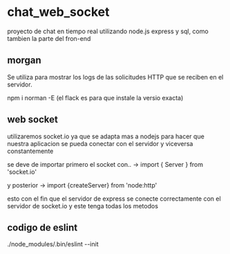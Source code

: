 # chat_web_socket
proyecto de chat en tiempo real utilizando node.js express y sql, como tambien la parte del fron-end

## morgan
Se utiliza para mostrar los logs de las solicitudes HTTP que se reciben en el servidor.

npm i norman -E (el flack es para que instale la versio exacta)


## web socket

utilizaremos socket.io ya que se adapta mas a nodejs para hacer que nuestra aplicacion se pueda conectar con el servidor y viceversa constantemente

se deve de importar primero el socket con..
-> import { Server } from 'socket.io'

y posterior 
-> import {createServer} from 'node:http'

esto con el fin que el servidor de express se conecte correctamente con el servidor de socket.io y este tenga todas los metodos

## codigo de eslint

./node_modules/.bin/eslint --init